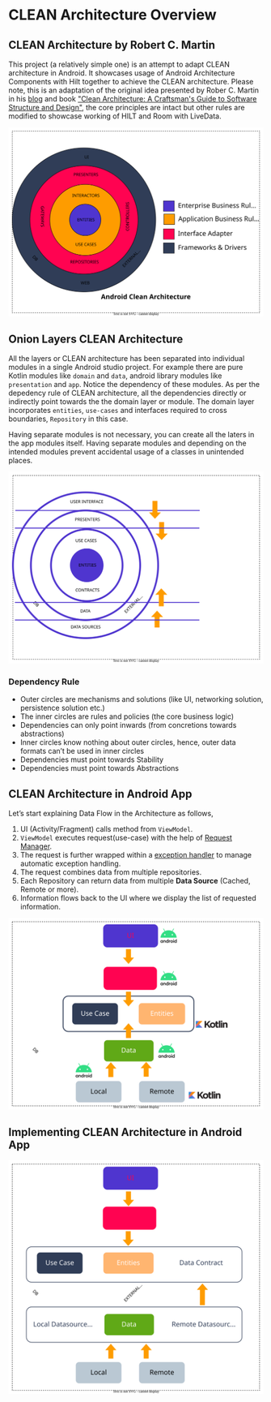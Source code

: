 # CLEAN Architecture Overview



## CLEAN Architecture by Robert C. Martin

This project (a relatively simple one) is an attempt to adapt CLEAN architecture in Android.  It showcases usage of Android Architecture Components with Hilt together to achieve the CLEAN architecture.  Please note, this is an adaptation of the original idea presented by Rober C. Martin in his [blog](http://blog.cleancoder.com/uncle-bob/2012/08/13/the-clean-architecture.html) and book ["Clean Architecture: A Craftsman's Guide to Software Structure and Design"](https://www.amazon.com/Clean-Architecture-Craftsmans-Software-Structure/dp/0134494164), the core principles are intact but other rules are modified to showcase working of HILT and Room with LiveData.

![app-clean-architecture.drawio.svg](./assets/clean/app-clean-architecture.drawio.svg)



## Onion Layers CLEAN Architecture

All the layers or CLEAN architecture has been separated into individual modules in a single Android studio project. For example there are pure Kotlin modules like `domain` and `data`, android library modules like `presentation` and `app`. Notice the dependency of these modules. As per the depedency rule of CLEAN architecture, all the dependencies directly or indirectly point towards the the domain layer or module. The domain layer incorporates `entities`, `use-cases` and interfaces required to cross boundaries, `Repository` in this case.

Having separate modules is not necessary, you can create all the laters in the app modules itself. Having separate modules and depending on the intended modules prevent accidental usage of a classes in unintended places.

![clean-architecture-onion-rings.svg](./assets/clean/clean-architecture-onion-rings.svg)

### Dependency Rule

- Outer circles are mechanisms and solutions (like UI, networking solution, persistence solution etc.)
- The inner circles are rules and policies (the core business logic)
- Dependencies can only point inwards (from concretions towards abstractions)
- Inner circles know nothing about outer circles, hence, outer data formats can’t be used in inner circles
- Dependencies must point towards Stability
- Dependencies must point towards Abstractions

## CLEAN Architecture in Android App

Let’s start explaining Data Flow in the Architecture as follows,

1. UI (Activity/Fragment) calls method from `ViewModel`.
2. `ViewModel` executes request(use-case) with the help of [Request Manager](request-manager.md).
3. The request is further wrapped within a [exception handler](exception-handling.md) to manage automatic exception handling.
4. The request combines data from multiple repositories.
5. Each Repository can return data from multiple **Data Source** (Cached, Remote or more).
6. Information flows back to the UI where we display the list of requested information.

![clean-android-app.svg](./assets/clean/clean-android-app.svg)



## Implementing CLEAN Architecture in Android App

![implementating-clean-android-app.svg](./assets/clean/implementating-clean-android-app.svg)







